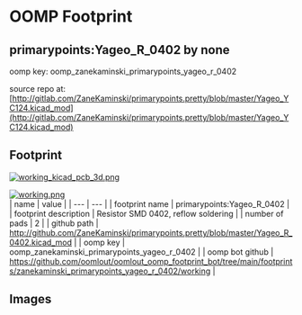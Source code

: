 # OOMP Footprint  
## primarypoints:Yageo_R_0402  by none  
  
oomp key: oomp_zanekaminski_primarypoints_yageo_r_0402  
  
source repo at: [http://gitlab.com/ZaneKaminski/primarypoints.pretty/blob/master/Yageo_YC124.kicad_mod](http://gitlab.com/ZaneKaminski/primarypoints.pretty/blob/master/Yageo_YC124.kicad_mod)  
## Footprint  
  
[![working_kicad_pcb_3d.png](working_kicad_pcb_3d_600.png)](working_kicad_pcb_3d.png)  
  
[![working.png](working_600.png)](working.png)  
| name | value | 
| --- | --- | 
| footprint name | primarypoints:Yageo_R_0402 | 
| footprint description | Resistor SMD 0402, reflow soldering | 
| number of pads | 2 | 
| github path | http://github.com/ZaneKaminski/primarypoints.pretty/blob/master/Yageo_R_0402.kicad_mod | 
| oomp key | oomp_zanekaminski_primarypoints_yageo_r_0402 | 
| oomp bot github | https://github.com/oomlout/oomlout_oomp_footprint_bot/tree/main/footprints/zanekaminski_primarypoints_yageo_r_0402/working | 
## Images  
